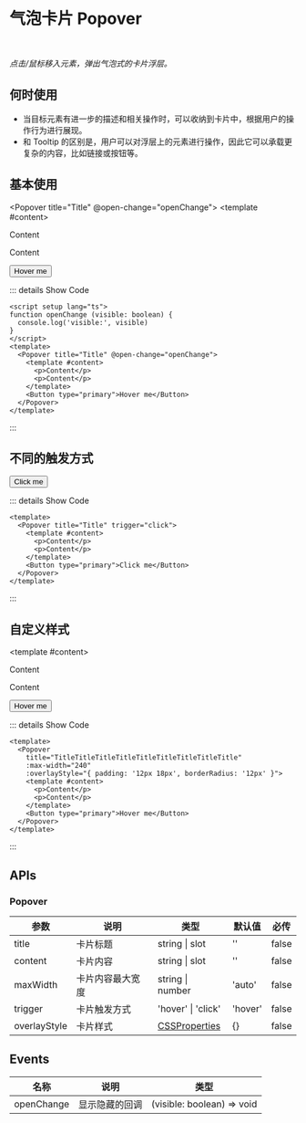 # 气泡卡片 Popover

<BackTop />
<Watermark fullscreen content="Vue Amazing UI" />

<br/>

*点击/鼠标移入元素，弹出气泡式的卡片浮层。*

## 何时使用

- 当目标元素有进一步的描述和相关操作时，可以收纳到卡片中，根据用户的操作行为进行展现。
- 和 Tooltip 的区别是，用户可以对浮层上的元素进行操作，因此它可以承载更复杂的内容，比如链接或按钮等。

<script setup lang="ts">
function openChange (visible: boolean) {
  console.log('visible:', visible)
}
</script>

## 基本使用

<Popover title="Title" @open-change="openChange">
  <template #content>
    <p>Content</p>
    <p>Content</p>
  </template>
  <Button type="primary">Hover me</Button>
</Popover>

::: details Show Code

```vue
<script setup lang="ts">
function openChange (visible: boolean) {
  console.log('visible:', visible)
}
</script>
<template>
  <Popover title="Title" @open-change="openChange">
    <template #content>
      <p>Content</p>
      <p>Content</p>
    </template>
    <Button type="primary">Hover me</Button>
  </Popover>
</template>
```

:::

## 不同的触发方式

<Popover title="Title" trigger="click">
  <template #content>
    <p>Content</p>
    <p>Content</p>
  </template>
  <Button type="primary">Click me</Button>
</Popover>

::: details Show Code

```vue
<template>
  <Popover title="Title" trigger="click">
    <template #content>
      <p>Content</p>
      <p>Content</p>
    </template>
    <Button type="primary">Click me</Button>
  </Popover>
</template>
```

:::

## 自定义样式

<Popover
  title="TitleTitleTitleTitleTitleTitleTitleTitleTitle"
  :max-width="240"
  :overlayStyle="{ padding: '12px 18px', borderRadius: '12px' }">
  <template #content>
    <p>Content</p>
    <p>Content</p>
  </template>
  <Button type="primary">Hover me</Button>
</Popover>

::: details Show Code

```vue
<template>
  <Popover
    title="TitleTitleTitleTitleTitleTitleTitleTitleTitle"
    :max-width="240"
    :overlayStyle="{ padding: '12px 18px', borderRadius: '12px' }">
    <template #content>
      <p>Content</p>
      <p>Content</p>
    </template>
    <Button type="primary">Hover me</Button>
  </Popover>
</template>
```

:::

## APIs

### Popover

参数 | 说明 | 类型 | 默认值 | 必传
-- | -- | -- | -- | --
title | 卡片标题 | string &#124; slot | '' | false
content | 卡片内容 | string &#124; slot | '' | false
maxWidth | 卡片内容最大宽度 | string &#124; number | 'auto' | false
trigger | 卡片触发方式 | 'hover' &#124; 'click' | 'hover' | false
overlayStyle | 卡片样式 | [CSSProperties](https://cn.vuejs.org/api/utility-types.html#cssproperties) | {} | false

## Events

名称 | 说明 | 类型
-- | -- | --
openChange | 显示隐藏的回调 | (visible: boolean) => void
